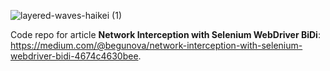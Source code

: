 ![layered-waves-haikei (1)](https://github.com/user-attachments/assets/448884a8-f99b-4397-b1bc-908e7f61707d)

Code repo for article **Network Interception with Selenium WebDriver BiDi**: https://medium.com/@begunova/network-interception-with-selenium-webdriver-bidi-4674c4630bee.
